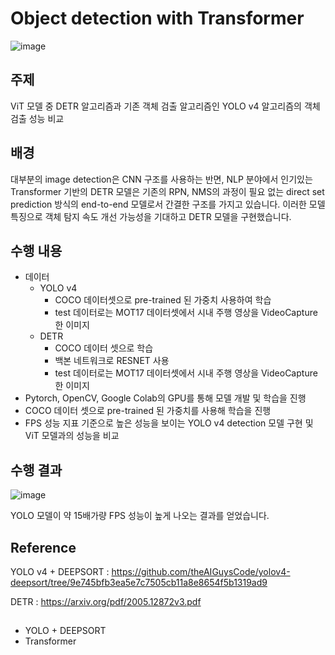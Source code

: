 # Object detection with Transformer


![image](https://user-images.githubusercontent.com/83709985/196996040-6440f0fc-36d0-4b95-a4cb-883995bf0d7f.png)


## 주제

ViT 모델 중 DETR 알고리즘과 기존 객체 검출 알고리즘인 YOLO v4 알고리즘의 객체 검출 성능 비교

## 배경

대부분의 image detection은 CNN 구조를 사용하는 반면, NLP 분야에서 인기있는 Transformer 기반의 DETR 모델은 기존의 RPN, NMS의 과정이 필요 없는 direct set prediction 방식의 end-to-end 모델로서 간결한 구조를 가지고 있습니다. 이러한 모델 특징으로 객체 탐지 속도 개선 가능성을 기대하고 DETR 모델을 구현했습니다.

## 수행 내용
- 데이터
    - YOLO v4
        - COCO 데이터셋으로 pre-trained 된 가중치 사용하여 학습
        - test 데이터로는 MOT17 데이터셋에서 시내 주행 영상을 VideoCapture한 이미지
    - DETR
        - COCO 데이터 셋으로 학습
        - 백본 네트워크로 RESNET 사용
        - test 데이터로는 MOT17 데이터셋에서 시내 주행 영상을 VideoCapture한 이미지
- Pytorch, OpenCV, Google Colab의 GPU를 통해 모델 개발 및 학습을 진행 
- COCO 데이터 셋으로 pre-trained 된 가중치를 사용해 학습을 진행 
- FPS 성능 지표 기준으로 높은 성능을 보이는 YOLO v4 detection 모델 구현 및 ViT 모델과의 성능을 비교

## 수행 결과
![image](https://user-images.githubusercontent.com/83709985/196995694-165cf7a8-084e-43a9-ac9a-b46a51936939.png)

YOLO 모델이 약 15배가량 FPS 성능이 높게 나오는 결과를 얻었습니다. 


## Reference
YOLO v4 + DEEPSORT : https://github.com/theAIGuysCode/yolov4-deepsort/tree/9e745bfb3ea5e7c7505cb11a8e8654f5b1319ad9

DETR : https://arxiv.org/pdf/2005.12872v3.pdf

## 
- YOLO + DEEPSORT
- Transformer 
